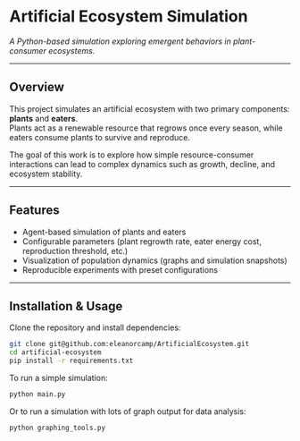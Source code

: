# Artificial Ecosystem Simulation

*A Python-based simulation exploring emergent behaviors in plant-consumer ecosystems.*

---

## Overview
This project simulates an artificial ecosystem with two primary components: **plants** and **eaters**.  
Plants act as a renewable resource that regrows once every season, while eaters consume plants to survive and reproduce.  

The goal of this work is to explore how simple resource-consumer interactions can lead to complex dynamics such as growth, decline, and ecosystem stability.

---

## Features
- Agent-based simulation of plants and eaters  
- Configurable parameters (plant regrowth rate, eater energy cost, reproduction threshold, etc.)  
- Visualization of population dynamics (graphs and simulation snapshots)  
- Reproducible experiments with preset configurations  

---

## Installation & Usage

Clone the repository and install dependencies:

```bash
git clone git@github.com:eleanorcamp/ArtificialEcosystem.git
cd artificial-ecosystem
pip install -r requirements.txt
```

To run a simple simulation:
```bash
python main.py
```

Or to run a simulation with lots of graph output for data analysis:
```bash
python graphing_tools.py
```